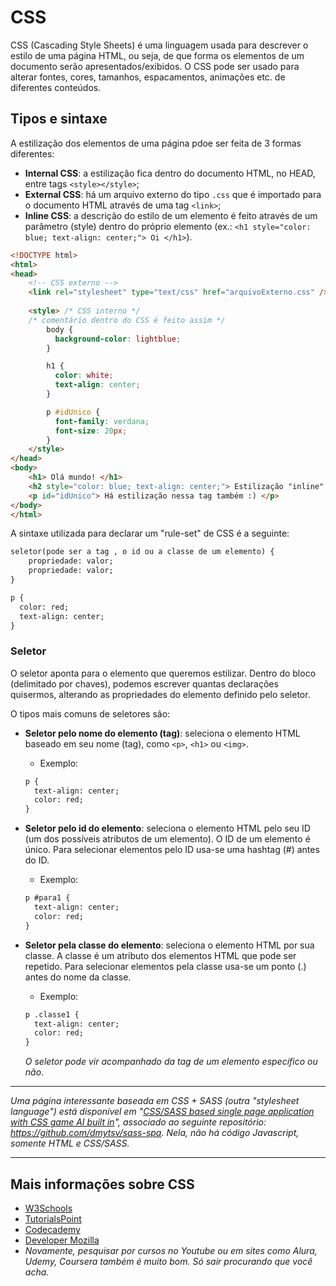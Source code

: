 # CSS

CSS (Cascading Style Sheets) é uma linguagem usada para descrever o estilo de uma página HTML, ou seja, de que forma os elementos de um documento serão apresentados/exibidos.
O CSS pode ser usado para alterar fontes, cores, tamanhos, espacamentos, animações etc. de diferentes conteúdos. 

## Tipos e sintaxe
A estilização dos elementos de uma página pdoe ser feita de 3 formas diferentes:
- **Internal CSS**: a estilização fica dentro do documento HTML, no HEAD, entre tags `<style></style>`;
- **External CSS**: há um arquivo externo do tipo `.css` que é importado para o documento HTML através de uma tag `<link>`;
- **Inline CSS**: a descrição do estilo de um elemento é feito através de um parâmetro (style) dentro do próprio elemento (ex.: `<h1 style="color: blue; text-align: center;"> Oi </h1>`).

``` HTML
<!DOCTYPE html>
<html>
<head>
    <!-- CSS externo -->
    <link rel="stylesheet" type="text/css" href="arquivoExterno.css" />  
    
    <style> /* CSS interno */
    /* comentário dentro do CSS é feito assim */
        body {
          background-color: lightblue;
        }

        h1 {
          color: white;
          text-align: center;
        }

        p #idUnico {
          font-family: verdana;
          font-size: 20px;
        }
    </style>
</head>
<body>
    <h1> Olá mundo! </h1>
    <h2 style="color: blue; text-align: center;"> Estilização "inline" </h2>
    <p id="idUnico"> Há estilização nessa tag também :) </p>
</body>
</html>
```
A sintaxe utilizada para declarar um "rule-set" de CSS é a seguinte:
``` HTML
seletor(pode ser a tag , o id ou a classe de um elemento) {
    propriedade: valor;
    propriedade: valor;
}

p {
  color: red;
  text-align: center;
}
```
### Seletor 
O seletor aponta para o elemento que queremos estilizar. Dentro do bloco (delimitado por chaves), podemos escrever quantas declarações quisermos, alterando as propriedades do elemento definido pelo seletor. 

O tipos mais comuns de seletores são:
- **Seletor pelo nome do elemento (tag)**: seleciona o elemento HTML baseado em seu nome (tag), como `<p>`, `<h1>` ou `<img>`.
    - Exemplo:
    ``` HTML
    p {
      text-align: center;
      color: red;
    }
    ```

- **Seletor pelo id do elemento**: seleciona o elemento HTML pelo seu ID (um dos possíveis atributos de um elemento). O ID de um elemento é único. Para selecionar elementos pelo ID usa-se uma hashtag (#) antes do ID.
    - Exemplo:
    ``` HTML
    p #para1 {
      text-align: center;
      color: red;
    }
    ```

- **Seletor pela classe do elemento**: seleciona o elemento HTML por sua classe. A classe é um atributo dos elementos HTML que pode ser repetido. Para selecionar elementos pela classe usa-se um ponto (.) antes do nome da classe.
    - Exemplo:
    ``` HTML
    p .classe1 {
      text-align: center;
      color: red;
    }
    ```
    _O seletor pode vir acompanhado da tag de um elemento específico ou não_.

---
_Uma página interessante baseada em CSS + SASS (outra "stylesheet language") está disponível em "[CSS/SASS based single page application with CSS game AI built in](https://dmytsv.github.io/sass-spa/index.html#about)", associado ao seguinte repositório: https://github.com/dmytsv/sass-spa. Nela, não há código Javascript, somente HTML e CSS/SASS._

---

## Mais informações sobre CSS
- [W3Schools](https://www.w3schools.com/css/default.asp)
- [TutorialsPoint](https://www.tutorialspoint.com/css/index.htm)
- [Codecademy](https://www.codecademy.com/learn/learn-css)
- [Developer Mozilla](https://developer.mozilla.org/en-US/docs/Learn/CSS/First_steps)
- _Novamente, pesquisar por cursos no Youtube ou em sites como Alura, Udemy, Coursera também é muito bom. Só sair procurando que você acha._
